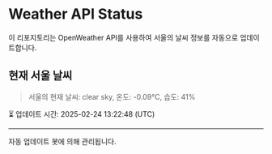 
# Weather API Status

이 리포지토리는 OpenWeather API를 사용하여 서울의 날씨 정보를 자동으로 업데이트합니다.

## 현재 서울 날씨
> 서울의 현재 날씨: clear sky, 온도: -0.09°C, 습도: 41%

⏳ 업데이트 시간: 2025-02-24 13:22:48 (UTC)

---
자동 업데이트 봇에 의해 관리됩니다.
